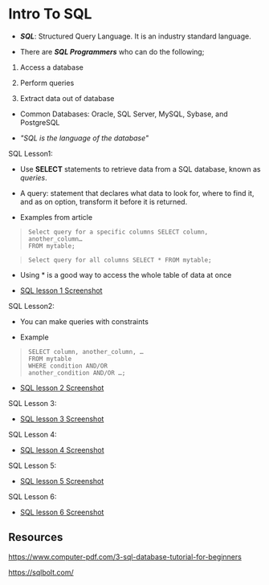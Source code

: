 # Intro To SQL

- ***SQL***: Structured Query Language. It is an industry standard language.

- There are ***SQL Programmers*** who can do the following;

1. Access a database

2. Perform queries

3. Extract data out of database

- Common Databases: Oracle, SQL Server, MySQL, Sybase, and PostgreSQL

- *"SQL is the language of the database"*

SQL Lesson1:

- Use **SELECT** statements to retrieve data from a SQL database, known as *queries*.

- A query: statement that declares what data to look for, where to find it, and as on option, transform it before it is returned.

- Examples from article

> `Select query for a specific columns
    SELECT column, another_column…`<br>`FROM mytable;`

> `Select query for all columns
   SELECT *
   FROM mytable;`

- Using * is a good way to access the whole table of data at once

- [SQL lesson 1 Screenshot](./img/SQLlesson1.png)

SQL Lesson2:

- You can make queries with constraints

- Example

> `SELECT column, another_column, …`<br>`FROM mytable`<br>`WHERE condition AND/OR`<br>`another_condition AND/OR …;`

- [SQL lesson 2 Screenshot](./img/SQLlesson2.png)

SQL Lesson 3:

- [SQL lesson 3 Screenshot](./img/SQLlesson3.png)

SQL Lesson 4:

- [SQL lesson 4 Screenshot](./img/SQLlesson4.png)

SQL Lesson 5:

- [SQL lesson 5 Screenshot](./img/SQLlesson5.png)

SQL Lesson 6:

- [SQL lesson 6 Screenshot](./img/SQLlesson6.png)

## Resources

<https://www.computer-pdf.com/3-sql-database-tutorial-for-beginners>

<https://sqlbolt.com/>
